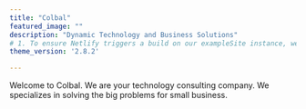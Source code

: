 ```yaml
---
title: "Colbal"
featured_image: ""
description: "Dynamic Technology and Business Solutions"
# 1. To ensure Netlify triggers a build on our exampleSite instance, we need to change a file in the exampleSite directory.
theme_version: '2.8.2'

---
```

Welcome to Colbal. We are your technology consulting company. We specializes in solving the big problems for small business.
